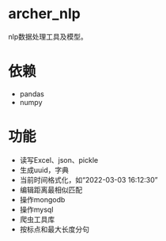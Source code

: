 # archer_nlp

nlp数据处理工具及模型。

# 依赖

- pandas
- numpy

# 功能

- 读写Excel、json、pickle
- 生成uuid，字典
- 当前时间格式化，如“2022-03-03 16:12:30”
- 编辑距离最相似匹配
- 操作mongodb
- 操作mysql
- 爬虫工具库
- 按标点和最大长度分句